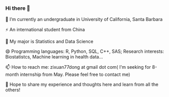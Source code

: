 ### Hi there 👋

🌱 I’m currently an undergraduate in University of California, Santa Barbara

⚡ An international student from China

🔭 My major is Statistics and Data Science

😄 Programming languages: R, Python, SQL, C++, SAS; Research interests: Biostatistcs, Machine learning in health data...

📫 How to reach me: zixuan77dong at gmail dot com( I'm seeking for 8-month internship from May. Please feel free to contact me)

💬 Hope to share my experience and thoughts here and learn from all the others!
<!--
**zixuan77/zixuan77** is a ✨ _special_ ✨ repository because its `README.md` (this file) appears on your GitHub profile.

Here are some ideas to get you started:

- 🔭 I’m currently working on ...
- 🌱 I’m currently learning ...
- 👯 I’m looking to collaborate on ...
- 🤔 I’m looking for help with ...
- 💬 Ask me about ...
- 📫 How to reach me: ...
- 😄 Pronouns: ...
- ⚡ Fun fact: ...
-->
